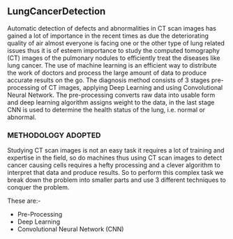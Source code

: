 ## LungCancerDetection

Automatic detection of defects and abnormalities in CT scan images has gained a lot of importance in the recent times as due the deteriorating quality of air almost everyone is facing one or the other type of lung related issues thus it is of esteem importance to study the computed tomography (CT) images of the pulmonary nodules to efficiently treat the diseases like lung cancer. The use of machine learning is an efficient way to distribute the work of doctors and process the large amount of data to produce accurate results on the go. The diagnosis method consists of 3 stages pre-processing of CT images, applying Deep Learning and using Convolutional Neural Network. The pre-processing converts raw data into usable form and deep learning algorithm assigns weight to the data, in the last stage CNN is used to determine the health status of the lung, i.e. normal or abnormal.

### METHODOLOGY ADOPTED

Studying CT scan images is not an easy task it requires a lot of training and expertise in the field, so do machines thus using CT scan images to detect cancer causing cells requires a hefty processing and a clever algorithm to interpret that data and produce results. So to perform this complex task we break down the problem into smaller parts and use 3 different techniques to conquer the problem.

These are:-
* Pre-Processing
* Deep Learning
* Convolutional Neural Network (CNN)
